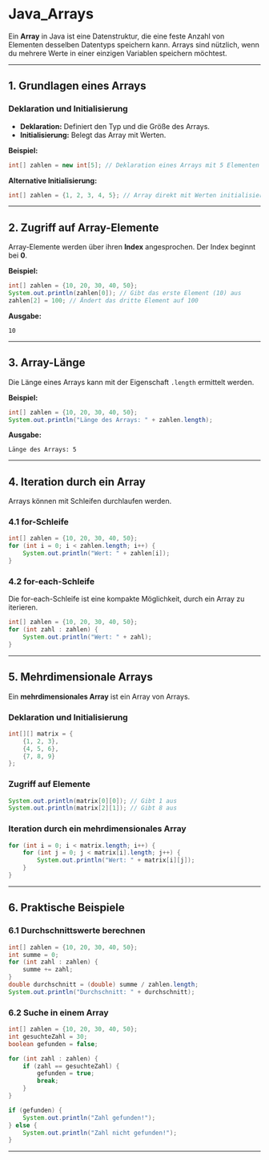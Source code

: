 
# Java_Arrays

Ein **Array** in Java ist eine Datenstruktur, die eine feste Anzahl von Elementen desselben Datentyps speichern kann. Arrays sind nützlich, wenn du mehrere Werte in einer einzigen Variablen speichern möchtest.

---

## **1. Grundlagen eines Arrays**
### **Deklaration und Initialisierung**
- **Deklaration:** Definiert den Typ und die Größe des Arrays.
- **Initialisierung:** Belegt das Array mit Werten.

**Beispiel:**
```java
int[] zahlen = new int[5]; // Deklaration eines Arrays mit 5 Elementen
```

**Alternative Initialisierung:**
```java
int[] zahlen = {1, 2, 3, 4, 5}; // Array direkt mit Werten initialisieren
```

---

## **2. Zugriff auf Array-Elemente**
Array-Elemente werden über ihren **Index** angesprochen. Der Index beginnt bei **0**.

**Beispiel:**
```java
int[] zahlen = {10, 20, 30, 40, 50};
System.out.println(zahlen[0]); // Gibt das erste Element (10) aus
zahlen[2] = 100; // Ändert das dritte Element auf 100
```

**Ausgabe:**
```
10
```

---

## **3. Array-Länge**
Die Länge eines Arrays kann mit der Eigenschaft `.length` ermittelt werden.

**Beispiel:**
```java
int[] zahlen = {10, 20, 30, 40, 50};
System.out.println("Länge des Arrays: " + zahlen.length);
```

**Ausgabe:**
```
Länge des Arrays: 5
```

---

## **4. Iteration durch ein Array**
Arrays können mit Schleifen durchlaufen werden.

### **4.1 for-Schleife**
```java
int[] zahlen = {10, 20, 30, 40, 50};
for (int i = 0; i < zahlen.length; i++) {
    System.out.println("Wert: " + zahlen[i]);
}
```

### **4.2 for-each-Schleife**
Die for-each-Schleife ist eine kompakte Möglichkeit, durch ein Array zu iterieren.
```java
int[] zahlen = {10, 20, 30, 40, 50};
for (int zahl : zahlen) {
    System.out.println("Wert: " + zahl);
}
```

---

## **5. Mehrdimensionale Arrays**
Ein **mehrdimensionales Array** ist ein Array von Arrays.

### **Deklaration und Initialisierung**
```java
int[][] matrix = {
    {1, 2, 3},
    {4, 5, 6},
    {7, 8, 9}
};
```

### **Zugriff auf Elemente**
```java
System.out.println(matrix[0][0]); // Gibt 1 aus
System.out.println(matrix[2][1]); // Gibt 8 aus
```

### **Iteration durch ein mehrdimensionales Array**
```java
for (int i = 0; i < matrix.length; i++) {
    for (int j = 0; j < matrix[i].length; j++) {
        System.out.println("Wert: " + matrix[i][j]);
    }
}
```

---

## **6. Praktische Beispiele**
### **6.1 Durchschnittswerte berechnen**
```java
int[] zahlen = {10, 20, 30, 40, 50};
int summe = 0;
for (int zahl : zahlen) {
    summe += zahl;
}
double durchschnitt = (double) summe / zahlen.length;
System.out.println("Durchschnitt: " + durchschnitt);
```

### **6.2 Suche in einem Array**
```java
int[] zahlen = {10, 20, 30, 40, 50};
int gesuchteZahl = 30;
boolean gefunden = false;

for (int zahl : zahlen) {
    if (zahl == gesuchteZahl) {
        gefunden = true;
        break;
    }
}

if (gefunden) {
    System.out.println("Zahl gefunden!");
} else {
    System.out.println("Zahl nicht gefunden!");
}
```

---


